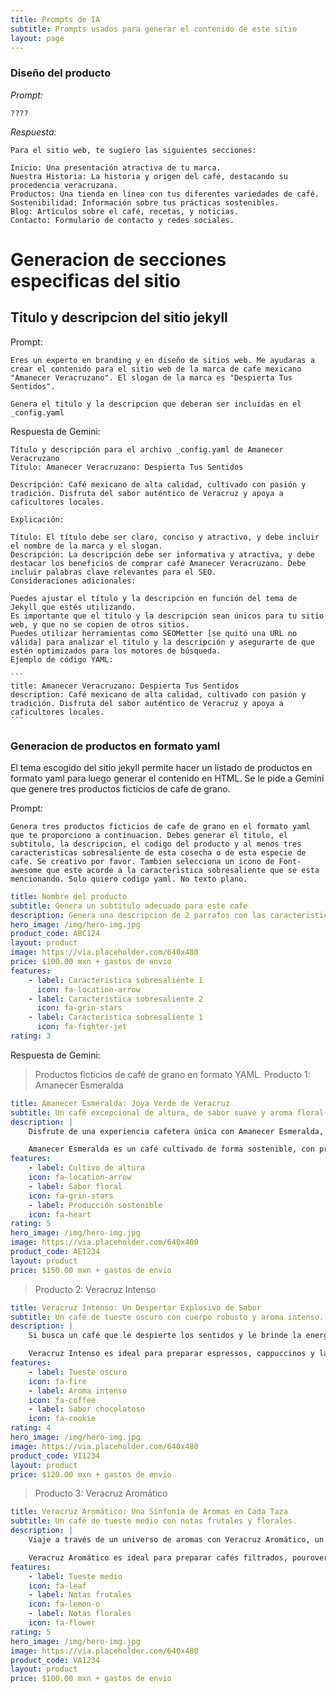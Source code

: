 ```yaml
---
title: Prompts de IA
subtitle: Prompts usados para generar el contenido de este sitio
layout: page
---
```



### Diseño del producto

*Prompt:*

```
????
```

*Respuesta:*

```
Para el sitio web, te sugiero las siguientes secciones:

Inicio: Una presentación atractiva de tu marca.
Nuestra Historia: La historia y origen del café, destacando su procedencia veracruzana.
Productos: Una tienda en línea con tus diferentes variedades de café.
Sostenibilidad: Información sobre tus prácticas sostenibles.
Blog: Artículos sobre el café, recetas, y noticias.
Contacto: Formulario de contacto y redes sociales.
```


# Generacion de secciones especificas del sitio

## Titulo y descripcion del sitio jekyll

Prompt:

    Eres un experto en branding y en diseño de sitios web. Me ayudaras a crear el contenido para el sitio web de la marca de cafe mexicano "Amanecer Veracruzano". El slogan de la marca es "Despierta Tus Sentidos".

    Genera el titulo y la descripcion que deberan ser incluidas en el _config.yaml

Respuesta de Gemini:

    Título y descripción para el archivo _config.yaml de Amanecer Veracruzano
    Título: Amanecer Veracruzano: Despierta Tus Sentidos

    Descripción: Café mexicano de alta calidad, cultivado con pasión y tradición. Disfruta del sabor auténtico de Veracruz y apoya a caficultores locales.

    Explicación:

    Título: El título debe ser claro, conciso y atractivo, y debe incluir el nombre de la marca y el slogan.
    Descripción: La descripción debe ser informativa y atractiva, y debe destacar los beneficios de comprar café Amanecer Veracruzano. Debe incluir palabras clave relevantes para el SEO.
    Consideraciones adicionales:

    Puedes ajustar el título y la descripción en función del tema de Jekyll que estés utilizando.
    Es importante que el título y la descripción sean únicos para tu sitio web, y que no se copien de otros sitios.
    Puedes utilizar herramientas como SEOMetter [se quitó una URL no válida] para analizar el título y la descripción y asegurarte de que estén optimizados para los motores de búsqueda.
    Ejemplo de código YAML:

    ```
    title: Amanecer Veracruzano: Despierta Tus Sentidos
    description: Café mexicano de alta calidad, cultivado con pasión y tradición. Disfruta del sabor auténtico de Veracruz y apoya a caficultores locales.
    ```

### Generacion de productos en formato yaml

El tema escogido del sitio jekyll permite hacer un listado de productos en formato yaml para luego generar el contenido en HTML.
Se le pide a Gemini que genere tres productos ficticios de cafe de grano.

Prompt:

    Genera tres productos ficticios de cafe de grano en el formato yaml que te proporciono a continuacion. Debes generar el titulo, el subtitulo, la descripcion, el codigo del producto y al menos tres caracteristicas sobresaliente de esta cosecha o de esta especie de cafe. Se creativo por favor. Tambien selecciona un icono de Font-awesome que este acorde a la caracteristica sobresaliente que se esta mencionando. Solo quiero codigo yaml. No texto plano.


```yaml
title: Nombre del producto
subtitle: Genera un subtitulo adecuado para este cafe
description: Genera una descripcion de 2 parrafos con las caracteristicas mas sobresalientes de esta cosecha
hero_image: /img/hero-img.jpg
product_code: ABC124
layout: product
image: https://via.placeholder.com/640x480
price: $100.00 mxn + gastos de envio
features:
    - label: Caracteristica sobresaliente 1
      icon: fa-location-arrow
    - label: Caracteristica sobresaliente 2
      icon: fa-grin-stars
    - label: Caracteristica sobresaliente 1
      icon: fa-fighter-jet
rating: 3
```

Respuesta de Gemini:

> Productos ficticios de café de grano en formato YAML.  Producto 1: Amanecer Esmeralda

```yaml
title: Amanecer Esmeralda: Joya Verde de Veracruz
subtitle: Un café excepcional de altura, de sabor suave y aroma floral.
description: |
    Disfrute de una experiencia cafetera única con Amanecer Esmeralda, un café cultivado en las altas montañas de Veracruz, donde el clima fresco y la neblina constante crean las condiciones perfectas para el desarrollo de granos excepcionales. Este café de altura se caracteriza por su sabor suave y equilibrado, con notas cítricas y florales que lo convierten en una delicia para los paladares más exigentes. 

    Amanecer Esmeralda es un café cultivado de forma sostenible, con prácticas agrícolas que respetan el medio ambiente y el bienestar de los caficultores. Cada grano se cosecha a mano y se procesa con cuidado para preservar su sabor y aroma únicos.
features:
    - label: Cultivo de altura
    icon: fa-location-arrow
    - label: Sabor floral
    icon: fa-grin-stars
    - label: Producción sostenible
    icon: fa-heart
rating: 5
hero_image: /img/hero-img.jpg
image: https://via.placeholder.com/640x480
product_code: AE1234
layout: product
price: $150.00 mxn + gastos de envio
```


> Producto 2: Veracruz Intenso

```yaml
title: Veracruz Intenso: Un Despertar Explosivo de Sabor
subtitle: Un café de tueste oscuro con cuerpo robusto y aroma intenso.
description: |
    Si busca un café que le despierte los sentidos y le brinde la energía necesaria para comenzar el día, Veracruz Intenso es la opción perfecta. Este café de tueste oscuro se caracteriza por su cuerpo robusto, aroma intenso y sabor chocolatoso con notas de especias. 

    Veracruz Intenso es ideal para preparar espressos, cappuccinos y lattes con un sabor intenso y persistente. También se puede disfrutar solo, para aquellos que aprecian un café fuerte y con carácter.
features:
    - label: Tueste oscuro
    icon: fa-fire
    - label: Aroma intenso
    icon: fa-coffee
    - label: Sabor chocolatoso
    icon: fa-cookie
rating: 4
hero_image: /img/hero-img.jpg
image: https://via.placeholder.com/640x480
product_code: VI1234
layout: product
price: $120.00 mxn + gastos de envio
```


> Producto 3: Veracruz Aromático

```yaml
title: Veracruz Aromático: Una Sinfonía de Aromas en Cada Taza
subtitle: Un café de tueste medio con notas frutales y florales.
description: |
    Viaje a través de un universo de aromas con Veracruz Aromático, un café de tueste medio que seduce con sus notas frutales y florales. Este café se caracteriza por su sabor equilibrado y complejo, con toques de cítricos, frutos rojos y flores silvestres. 

    Veracruz Aromático es ideal para preparar cafés filtrados, pourover o prensa francesa, donde se pueden apreciar sus delicados aromas y sabores. También se puede disfrutar solo, para aquellos que buscan una experiencia cafetera refinada y aromática.
features:
    - label: Tueste medio
    icon: fa-leaf
    - label: Notas frutales
    icon: fa-lemon-o
    - label: Notas florales
    icon: fa-flower
rating: 5
hero_image: /img/hero-img.jpg
image: https://via.placeholder.com/640x480
product_code: VA1234
layout: product
price: $100.00 mxn + gastos de envio
```
